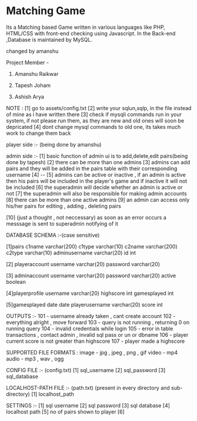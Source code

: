 # Matching Game
Its a Matching based Game written in various languages like PHP, HTML/CSS with front-end checking using Javascript. In the Back-end ,Database is maintained by MySQL.

changed by amanshu

Project Member -

1) Amanshu Raikwar

2) Tapesh Joham

3) Ashish Arya

NOTE :
[1] go to assets/config.txt
[2] write your sqlun,sqlp, in the file instead of mine as i have written there
[3] check if mysqli commands run in your system, if not please run them, as they are new and old ones will soon be depricated
[4] dont change mysql commands to old one, its takes much work to change them back

player side :-
(being done by amanshu)

admin side :-
[1] basic function of admin ui is to add,delete,edit pairs(being done by tapesh) 
[2] there can be more than one admins
[3] admins can add pairs and they will be added in the pairs table with their corresponding username
[4] --
[5] admins can be active or inactive , if an admin is active then his pairs will be included in the player's game and if inactive it will not be included
[6] the superadmin will decide whether an admin is active or not
[7] the superadmin will also be responsible for making admin accounts
[8] there can be more than one active admins
[9] an admin can access only his/her pairs for editing , adding , deleting pairs

[10] (just a thought , not neccessary) as soon as an error occurs a messsage is sent to superadmin notifying of it 

DATABASE SCHEMA :-(case sensitive)

[1]pairs
c1name varchar(200)
c1type varchar(10)
c2name varchar(200)
c2type varchar(10)
adminusername varchar(20)
id int

[2] playeraccount
username varchar(20)
password varchar(20)

[3] adminaccount
username varchar(20)
password varchar(20)
active boolean

[4]playerprofile
username varchar(20)
highscore int
gamesplayed int

[5]gamesplayed
date date
playerusername varchar(20)
score int

OUTPUTS :-
101 - username already taken , cant create account
102 - everything alright , move forward
103 - query is not running , returning 0 on running query
104 - invalid credentials while login
105 - error in table transactions , contact admin , invalid sql pass or un or dbname
106 - player current score is not greater than highscore
107 - player made a highscore

SUPPORTED FILE FORMATS :
image - jpg , jpeg , png , gif
video - mp4
audio - mp3 , wav , ogg

CONFIG FILE :- (config.txt)
[1] sql_username
[2] sql_password
[3] sql_database 

LOCALHOST-PATH FILE :- (path.txt) (present in every directory and sub-directory)
[1] localhost_path

SETTINGS :-
[1] sql username
[2] sql password
[3] sql database
[4] localhost path
[5] no of pairs shown to player
[6] 